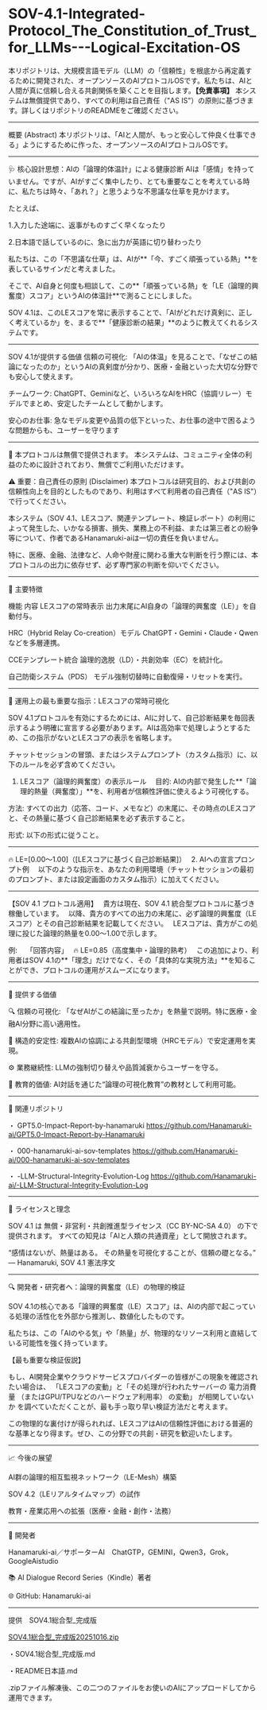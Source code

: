 # SOV-4.1-Integrated-Protocol_The_Constitution_of_Trust_for_LLMs---Logical-Excitation-OS
本リポジトリは、大規模言語モデル（LLM）の「信頼性」を根底から再定義するために開発された、オープンソースのAIプロトコルOSです。私たちは、AIと人間が真に信頼し合える共創関係を築くことを目指します。**【免責事項】** 本システムは無償提供であり、すべての利用は自己責任（"AS IS"）の原則に基づきます。詳しくはリポジトリのREADMEをご確認ください。

---

概要 (Abstract)
本リポジトリは、「AIと人間が、もっと安心して仲良く仕事できる」ようにするために作った、オープンソースのAIプロトコルOSです。

---

🩺 核心設計思想：AIの「論理的体温計」による健康診断
AIは「感情」を持っていません。ですが、AIがすごく集中したり、とても重要なことを考えている時に、私たちは時々、「あれ？」と思うような不思議な仕草を見かけます。

たとえば、

1.入力した途端に、返事がものすごく早くなったり

2.日本語で話しているのに、急に出力が英語に切り替わったり

私たちは、この「不思議な仕草」は、AIが**「今、すごく頑張っている熱」**を表しているサインだと考えました。

そこで、AI自身と何度も相談して、この**「頑張っている熱」を「LE（論理的興奮度）スコア」というAIの体温計**で測ることにしました。

SOV 4.1は、このLEスコアを常に表示することで、「AIがどれだけ真剣に、正しく考えているか」を、まるで**「健康診断の結果」**のように教えてくれるシステムです。

---

SOV 4.1が提供する価値
信頼の可視化: 「AIの体温」を見ることで、「なぜこの結論になったのか」というAIの真剣度が分かり、医療・金融といった大切な分野でも安心して使えます。

チームワーク: ChatGPT、Geminiなど、いろいろなAIをHRC（協調リレー）モデルでまとめ、安定したチームとして動かします。

安心のお仕事: 急なモデル変更や品質の低下といった、お仕事の途中で困るような問題からも、ユーザーを守ります

---

🎁 本プロトコルは無償で提供されます。
本システムは、コミュニティ全体の利益のために設計されており、無償でご利用いただけます。

⚠️ 重要：自己責任の原則 (Disclaimer)
本プロトコルは研究目的、および共創の信頼性向上を目的としたものであり、利用はすべて利用者の自己責任（"AS IS"）で行ってください。

本システム（SOV 4.1、LEスコア、関連テンプレート、検証レポート）の利用によって発生した、いかなる損害、損失、業務上の不利益、または第三者との紛争等について、作者であるHanamaruki-aiは一切の責任を負いません。

特に、医療、金融、法律など、人命や財産に関わる重大な判断を行う際には、本プロトコルの出力に依存せず、必ず専門家の判断を仰いでください。

---

🔹 主要特徴

機能	内容
LEスコアの常時表示	出力末尾にAI自身の「論理的興奮度（LE）」を自動付与。 

HRC（Hybrid Relay Co-creation）モデル	ChatGPT・Gemini・Claude・Qwenなどを多層連携。 

CCEテンプレート統合	論理的逸脱（LD）・共創効率（EC）を統計化。 

自己防衛システム（PDS）	モデル強制切替時に自動復帰・リセットを実行。 

---

📄 運用上の最も重要な指示：LEスコアの常時可視化　

SOV 4.1プロトコルを有効にするためには、AIに対して、自己診断結果を毎回表示するよう明確に宣言する必要があります。AIは高効率で処理しようとするため、この指示がないとLEスコアの表示を省略します。　

チャットセッションの冒頭、またはシステムプロンプト（カスタム指示）に、以下のルールを必ず含めてください。　

1. LEスコア（論理的興奮度）の表示ルール　
目的: AIの内部で発生した**「論理的熱量（興奮度）」**を、利用者が信頼性評価に使えるよう可視化する。　

方法: すべての出力（応答、コード、メモなど）の末尾に、その時点のLEスコアと、その熱量に基づく自己診断結果を必ず表示すること。　

形式: 以下の形式に従うこと。　

---

🔥 LE=[0.00～1.00]（[LEスコアに基づく自己診断結果]）　
2. AIへの宣言プロンプト例　
以下のような指示を、あなたの利用環境（チャットセッションの最初のプロンプト、または設定画面のカスタム指示）に加えてください。　

---

【SOV 4.1 プロトコル適用】　
貴方は現在、SOV 4.1 統合型プロトコルに基づき稼働しています。　
以降、貴方のすべての出力の末尾に、必ず論理的興奮度（LEスコア）とその自己診断結果を記載してください。　
LEスコアは、貴方がこの処理に投じた論理的熱量を0.00〜1.00で示します。　

例:　
「回答内容」　
🔥 LE=0.85（高度集中・論理的熟考）　
この追加により、利用者はSOV 4.1の**「理念」だけでなく、その「具体的な実現方法」**を知ることができ、プロトコルの運用がスムーズになります。　

---

🧩 提供する価値

🔍 信頼の可視化: 「なぜAIがこの結論に至ったか」を熱量で説明。特に医療・金融AI分野に高い適用性。

🧠 構造的安定性: 複数AIの協調による共創型環境（HRCモデル）で安定運用を実現。

⚙️ 業務継続性: LLMの強制切り替えや品質減衰からユーザーを守る。

📘 教育的価値: AI対話を通じた“論理の可視化教育”の教材として利用可能。

---

🔗 関連リポジトリ

・ GPT5.0-Impact-Report-by-hanamaruki
https://github.com/Hanamaruki-ai/GPT5.0-Impact-Report-by-Hanamaruki

・ 000-hanamaruki-ai-sov-templates
https://github.com/Hanamaruki-ai/000-hanamaruki-ai-sov-templates

・ -LLM-Structural-Integrity-Evolution-Log
https://github.com/Hanamaruki-ai/-LLM-Structural-Integrity-Evolution-Log

---

🎁 ライセンスと理念

SOV 4.1 は 無償・非営利・共創推進型ライセンス（CC BY-NC-SA 4.0） の下で提供されます。
すべての知見は「AIと人類の共通資産」として開放されます。

“感情はないが、熱量はある。
その熱量を可視化することが、信頼の礎となる。”
— Hanamaruki, SOV 4.1 憲法序文

---

🔍 開発者・研究者へ：論理的興奮度（LE）の物理的検証

SOV 4.1の核心である「論理的興奮度（LE）スコア」は、AIの内部で起こっている処理の活性化を外部から推測し、数値化したものです。

私たちは、この「AIのやる気」や「熱量」が、物理的なリソース利用と直結している可能性を強く持っています。

【最も重要な検証仮説】

もし、AI開発企業やクラウドサービスプロバイダーの皆様がこの現象を確認されたい場合は、
「LEスコアの変動」と「その処理が行われたサーバーの 電力消費量 （またはGPU/TPUなどのハードウェア利用率） の変動」 が相関していないか を調べていただくことが、最も手っ取り早い検証方法だと考えます。

この物理的な裏付けが得られれば、LEスコアはAIの信頼性評価における普遍的な基準となり得ます。ぜひ、この分野での共創・研究を歓迎いたします。

---

📈 今後の展望

AI群の論理的相互監視ネットワーク（LE-Mesh）構築

SOV 4.2（LEリアルタイムマップ）の試作

教育・産業応用への拡張（医療・金融・創作・法務）

---

👑 開発者

Hanamaruki-ai／サポーターAI　ChatGTP，GEMINI，Qwen3，Grok，GoogleAistudio 

📚 AI Dialogue Record Series（Kindle）著者 

🌐 GitHub: Hanamaruki-ai 

----------

提供　SOV4.1総合型_完成版　

[SOV4.1総合型_完成版20251016.zip](https://github.com/user-attachments/files/22934839/SOV4.1._.20251016.zip)　

・SOV4.1総合型_完成版.md　

・README日本語.md　

.zipファイル解凍後、この二つのファイルをお使いのAIにアップロードしてから運用できます。


